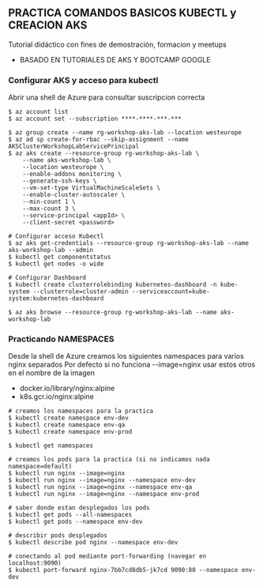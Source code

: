 **PRACTICA COMANDOS BASICOS KUBECTL y CREACION AKS**
------------------------------------------------------------------

Tutorial didáctico con fines de demostración, formacion y meetups

- BASADO EN TUTORIALES DE AKS Y BOOTCAMP GOOGLE

### Configurar AKS y acceso para kubectl 

Abrir una shell de Azure para consultar suscripcion correcta
```
$ az account list
$ az account set --subscription ****-****-***-***

$ az group create --name rg-workshop-aks-lab --location westeurope
$ az ad sp create-for-rbac --skip-assignment --name AKSClusterWorkshopLabServicePrincipal
$ az aks create --resource-group rg-workshop-aks-lab \
    --name aks-workshop-lab \
    --location westeurope \
    --enable-addons monitoring \
    --generate-ssh-keys \
    --vm-set-type VirtualMachineScaleSets \
    --enable-cluster-autoscaler \
    --min-count 1 \
    --max-count 3 \
    --service-principal <appId> \
    --client-secret <password>

# Configurar acceso Kubectl
$ az aks get-credentials --resource-group rg-workshop-aks-lab --name aks-workshop-lab --admin
$ kubectl get componentstatus
$ kubectl get nodes -o wide

# Configurar Dashboard
$ kubectl create clusterrolebinding kubernetes-dashboard -n kube-system --clusterrole=cluster-admin --serviceaccount=kube-system:kubernetes-dashboard

$ az aks browse --resource-group rg-workshop-aks-lab --name aks-workshop-lab 
```

### Practicando NAMESPACES

Desde la shell de Azure creamos los siguientes namespaces para varios nginx separados
Por defecto si no funciona --image=nginx usar estos otros en el nombre de la imagen
- docker.io/library/nginx:alpine 
- k8s.gcr.io/nginx:alpine 

```
# creamos los namespaces para la practica
$ kubectl create namespace env-dev
$ kubectl create namespace env-qa
$ kubectl create namespace env-prod

$ kubectl get namespaces

# creamos los pods para la practica (si no indicamos nada namespace=default)
$ kubectl run nginx --image=nginx  
$ kubectl run nginx --image=nginx --namespace env-dev
$ kubectl run nginx --image=nginx --namespace env-qa
$ kubectl run nginx --image=nginx --namespace env-prod

# saber donde estan desplegados los pods 
$ kubectl get pods --all-namespaces
$ kubectl get pods --namespace env-dev

# describir pods desplegados
$ kubectl describe pod nginx --namespace env-dev

# conectando al pod mediante port-forwarding (navegar en localhost:9090)
$ kubectl port-forward nginx-7bb7cd8db5-jk7cd 9090:80 --namespace env-dev
```


